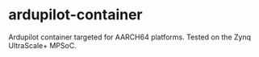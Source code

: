 # ardupilot-container
Ardupilot container targeted for AARCH64 platforms. Tested on the Zynq UltraScale+ MPSoC.
